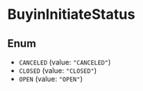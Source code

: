 # BuyinInitiateStatus

## Enum

* `CANCELED` (value: `"CANCELED"`)
* `CLOSED` (value: `"CLOSED"`)
* `OPEN` (value: `"OPEN"`)
